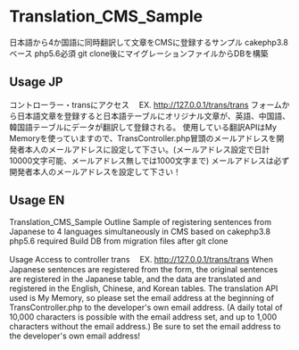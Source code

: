 # Translation_CMS_Sample
日本語から4か国語に同時翻訳して文章をCMSに登録するサンプル cakephp3.8ベース php5.6必須
git clone後にマイグレーションファイルからDBを構築

## Usage JP
コントローラー・transにアクセス　
EX. http://127.0.0.1/trans/trans
フォームから日本語文章を登録すると日本語テーブルにオリジナル文章が、英語、中国語、韓国語テーブルにデータが翻訳して登録される。
使用している翻訳APIはMy Memoryを使っていますので、TransController.php冒頭のメールアドレスを開発者本人のメールアドレスに設定して下さい。(メールアドレス設定で日計10000文字可能、メールアドレス無しでは1000文字まで)
メールアドレスは必ず開発者本人のメールアドレスを設定して下さい！

## Usage EN
Translation_CMS_Sample
Outline
Sample of registering sentences from Japanese to 4 languages simultaneously in CMS based on cakephp3.8 php5.6 required
Build DB from migration files after git clone

Usage
Access to controller trans　
EX. http://127.0.0.1/trans/trans
When Japanese sentences are registered from the form, the original sentences are registered in the Japanese table, and the data are translated and registered in the English, Chinese, and Korean tables.
The translation API used is My Memory, so please set the email address at the beginning of TransController.php to the developer's own email address. (A daily total of 10,000 characters is possible with the email address set, and up to 1,000 characters without the email address.)
Be sure to set the email address to the developer's own email address!

